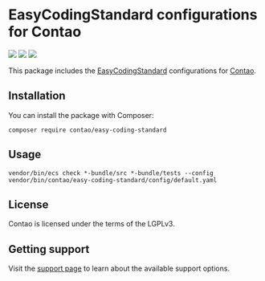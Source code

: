 # EasyCodingStandard configurations for Contao

[![](https://img.shields.io/github/workflow/status/contao/easy-coding-standard/CI/master.svg)](https://github.com/contao/easy-coding-standard/actions)
[![](https://img.shields.io/packagist/v/contao/easy-coding-standard.svg?style=flat-square)](https://packagist.org/packages/contao/easy-coding-standard)
[![](https://img.shields.io/packagist/dt/contao/easy-coding-standard.svg?style=flat-square)](https://packagist.org/packages/contao/easy-coding-standard)

This package includes the [EasyCodingStandard][1] configurations for [Contao][2].

## Installation

You can install the package with Composer:

```
composer require contao/easy-coding-standard
```

## Usage

```
vendor/bin/ecs check *-bundle/src *-bundle/tests --config vendor/bin/contao/easy-coding-standard/config/default.yaml
```

## License

Contao is licensed under the terms of the LGPLv3.

## Getting support

Visit the [support page][3] to learn about the available support options.

[1]: https://github.com/Symplify/EasyCodingStandard
[2]: https://contao.org
[3]: https://contao.org/en/support.html
